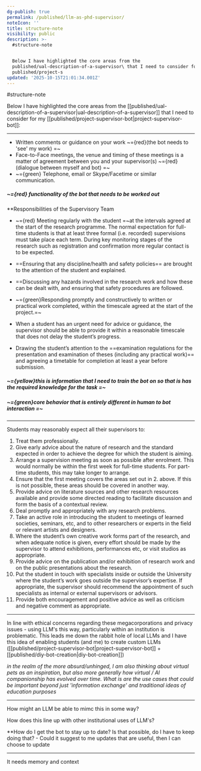 ```yaml
---
dg-publish: true
permalink: /published/llm-as-phd-supervisor/
noteIcon: ''
title: structure-note
visibility: public
description: >-
  #structure-note 


  Below I have highlighted the core areas from the
  published/ual-description-of-a-supervisor\ that I need to consider for my
  published/project-s
updated: '2025-10-15T21:01:34.001Z'
---
```


#structure-note 

Below I have highlighted the core areas from the [[published/ual-description-of-a-supervisor\|ual-description-of-a-supervisor]] that I need to consider for my [[published/project-supervisor-bot\|project-supervisor-bot]]:

---

- Written comments or guidance on your work ~={red}(the bot needs to 'see' my work) =~
- Face-to-Face meetings, the venue and timing of these meetings is a matter of agreement between you and your supervisor(s) ~={red} (dialogue between myself and bot) =~
- ~={green} Telephone, email or Skype/Facetime or similar communication.

##### ~={red} functionality of the bot that needs to be worked out

**Responsibilities of the Supervisory Team 

- ~={red} Meeting regularly with the student =~at the intervals agreed at the start of the research programme. The normal expectation for full-time students is that at least three formal (i.e. recorded) supervisions must take place each term. During key monitoring stages of the research such as registration and confirmation more regular contact is to be expected.

- ==Ensuring that any discipline/health and safety policies== are brought to the attention of the student and explained.

- ==Discussing any hazards involved in the research work and how these can be dealt with, and ensuring that safety procedures are followed.

 - ~={green}Responding promptly and constructively to written or practical work completed, within the timescale agreed at the start of the project.=~

- When a student has an urgent need for advice or guidance, the supervisor should be able to provide it within a reasonable timescale that does not delay the student’s progress.

- Drawing the student’s attention to the ==examination regulations for the presentation and examination of theses (including any practical work)== and agreeing a timetable for completion at least a year before submission.
##### ~={yellow}this is information that I need to train the bot on so that is has the required knowledge for the task =~

##### ~={green}core behavior that is entirely different in human to bot interaction =~

---

Students may reasonably expect all their supervisors to:

1. Treat them professionally.
2. Give early advice about the nature of research and the standard expected in order to achieve the degree for which the student is aiming.
3. Arrange a supervision meeting as soon as possible after enrolment. This would normally be within the first week for full-time students. For part-time students, this may take longer to arrange.
4. Ensure that the first meeting covers the areas set out in 2. above. If this is not possible, these areas should be covered in another way.
5. Provide advice on literature sources and other research resources available and provide some directed reading to facilitate discussion and form the basis of a contextual review.
6. Deal promptly and appropriately with any research problems.
7. Take an active role in introducing the student to meetings of learned societies, seminars, etc, and to other researchers or experts in the field or relevant artists and designers.
8. Where the student’s own creative work forms part of the research, and when adequate notice is given, every effort should be made by the supervisor to attend exhibitions, performances etc, or visit studios as appropriate.
9. Provide advice on the publication and/or exhibition of research work and on the public presentations about the research.
10. Put the student in touch with specialists inside or outside the University where the student’s work goes outside the supervisor’s expertise. If appropriate, the supervisor should recommend the appointment of such specialists as internal or external supervisors or advisors.
11. Provide both encouragement and positive advice as well as criticism and negative comment as appropriate.
---
In line with ethical concerns regarding these megacorporations and privacy issues - using LLM's this way, particularly within an institution is problematic. This leads me down the rabbit hole of local LLMs and I have this idea of enabling students (and me) to create custom LLMs ([[published/project-supervisor-bot\|project-supervisor-bot]] + [[published/diy-bot-creation\|diy-bot-creation]])

*in the realm of the more absurd/unhinged, I am also thinking about virtual pets as an inspiration, but also more generally how virtual / AI companionship has evolved over time. What is are the use cases that could be important beyond just 'information exchange' and traditional ideas of education purposes* 

---
How might an LLM be able to mimc this in some way?

How does this line up with other institutional uses of LLM's?

**How do I get the bot to stay up to date? Is that possible, do I have to keep doing that? - Could it suggest to me updates that are useful, then I can choose to update

---
It needs memory and context 
